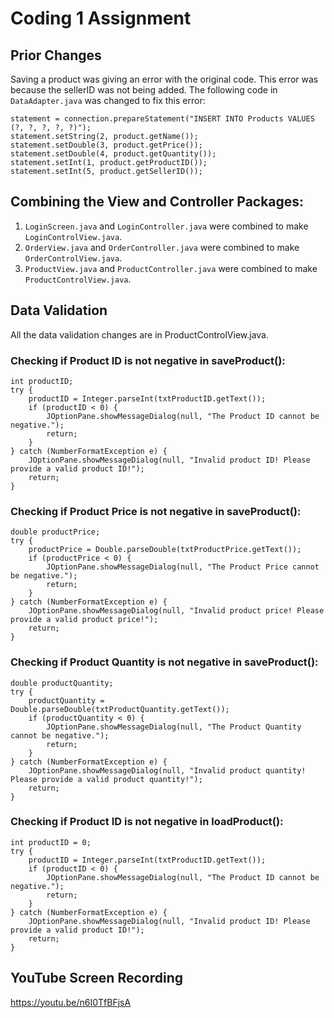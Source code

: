# Coding 1 Assignment

## Prior Changes
Saving a product was giving an error with the original code. This error was because the sellerID was not being added. The following code in `DataAdapter.java` was changed to fix this error:
```
statement = connection.prepareStatement("INSERT INTO Products VALUES (?, ?, ?, ?, ?)");
statement.setString(2, product.getName());
statement.setDouble(3, product.getPrice());
statement.setDouble(4, product.getQuantity());
statement.setInt(1, product.getProductID());
statement.setInt(5, product.getSellerID());
```
## Combining the View and Controller Packages:
1. `LoginScreen.java` and `LoginController.java` were combined to make `LoginControlView.java`.
2. `OrderView.java` and `OrderController.java` were combined to make `OrderControlView.java`.
3. `ProductView.java` and `ProductController.java` were combined to make `ProductControlView.java`.

## Data Validation

All the data validation changes are in ProductControlView.java.
### Checking if Product ID is not negative in saveProduct():
```
int productID;
try {
    productID = Integer.parseInt(txtProductID.getText());
    if (productID < 0) {
        JOptionPane.showMessageDialog(null, "The Product ID cannot be negative.");
        return;
    }
} catch (NumberFormatException e) {
    JOptionPane.showMessageDialog(null, "Invalid product ID! Please provide a valid product ID!");
    return;
}
```
### Checking if Product Price is not negative in saveProduct():
```
double productPrice;
try {
    productPrice = Double.parseDouble(txtProductPrice.getText());
    if (productPrice < 0) {
        JOptionPane.showMessageDialog(null, "The Product Price cannot be negative.");
        return;
    }
} catch (NumberFormatException e) {
    JOptionPane.showMessageDialog(null, "Invalid product price! Please provide a valid product price!");
    return;
}
```
### Checking if Product Quantity is not negative in saveProduct():
```
double productQuantity;
try {
    productQuantity = Double.parseDouble(txtProductQuantity.getText());
    if (productQuantity < 0) {
        JOptionPane.showMessageDialog(null, "The Product Quantity cannot be negative.");
        return;
    }
} catch (NumberFormatException e) {
    JOptionPane.showMessageDialog(null, "Invalid product quantity! Please provide a valid product quantity!");
    return;
}
```
### Checking if Product ID is not negative in loadProduct():
```
int productID = 0;
try {
    productID = Integer.parseInt(txtProductID.getText());
    if (productID < 0) {
        JOptionPane.showMessageDialog(null, "The Product ID cannot be negative.");
        return;
    }
} catch (NumberFormatException e) {
    JOptionPane.showMessageDialog(null, "Invalid product ID! Please provide a valid product ID!");
    return;
}
```

## YouTube Screen Recording
https://youtu.be/n6I0TfBFjsA
